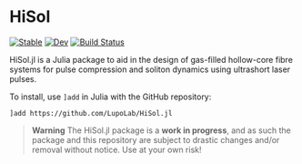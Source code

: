 # HiSol

[![Stable](https://img.shields.io/badge/docs-stable-blue.svg)](https://LupoLab.github.io/HiSol.jl/stable/)
[![Dev](https://img.shields.io/badge/docs-dev-blue.svg)](https://LupoLab.github.io/HiSol.jl/dev/)
[![Build Status](https://github.com/LupoLab/HiSol.jl/actions/workflows/CI.yml/badge.svg?branch=master)](https://github.com/LupoLab/HiSol.jl/actions/workflows/CI.yml?query=branch%3Amaster)

HiSol.jl is a Julia package to aid in the design of gas-filled hollow-core fibre systems for pulse compression and soliton dynamics using ultrashort laser pulses.

To install, use `]add` in Julia with the GitHub repository:

```
]add https://github.com/LupoLab/HiSol.jl
```

> **Warning**
> The HiSol.jl package is a **work in progress**, and as such the package and this repository are subject to drastic changes and/or removal without notice. Use at your own risk!
